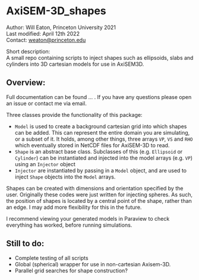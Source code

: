 # AxiSEM-3D_shapes




Author: Will Eaton, Princeton University 2021 \
Last modified: April 12th 2022 \
Contact: weaton@princeton.edu 

Short description: \
A small repo containing scripts to inject shapes such as ellipsoids, slabs and cylinders into 3D cartesian models for use in AxiSEM3D.

## Overview: 
Full documentation can be found ... . If you have any questions please open an issue or contact me via email.

Three classes provide the functionality of this package: 
 * ```Model``` is used to create a background cartesian grid into which shapes can be added. This can represent the entire domain you are simulating, or a subset of it. It holds, among other things, three arrays ```VP```, ```VS``` and ```RHO``` which eventually stored in NetCDF files for AxiSEM-3D to read. 
 * ```Shape``` is an abstract base class. Subclasses of this (e.g. ```Ellipsoid``` or ```Cylinder```) can be instantiated and injected into the model arrays (e.g. ```VP```) using an ```Injector``` object
 * ```Injector``` are instantiated by passing in a ```Model``` object, and are used to inject ```Shape``` objects into the ```Model``` arrays. 

Shapes can be created with dimensions and orientation specified by the user. Originally these codes were just written for injecting spheres. As such, the position of shapes is located by a central point of the shape, rather than an edge. I may add more flexibility for this in the future.

I recommend viewing your generated models in Paraview to check everything has worked, before running simulations. 

## Still to do:
* Complete testing of all scripts 
* Global (spherical) wrapper for use in non-cartesian Axisem-3D.
* Parallel grid searches for shape construction? 

